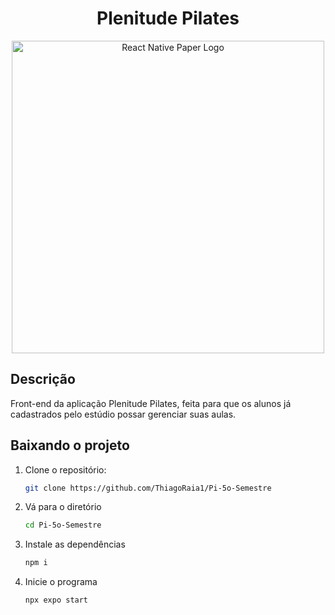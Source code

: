 <h1 align="center">Plenitude Pilates</h1>

<p align="center">
  <img src="https://miro.medium.com/v2/resize:fit:1400/1*7ucm2eGmeDRIRDY4cez-4w.jpeg" width="500" alt="React Native Paper Logo" align="center" />
</p>

<h2> Descrição </h2>

Front-end da aplicação Plenitude Pilates, feita para que os alunos já cadastrados pelo estúdio possar gerenciar suas aulas.

## Baixando o projeto

1.  Clone o repositório:

    ```bash
    git clone https://github.com/ThiagoRaia1/Pi-5o-Semestre

2. Vá para o diretório
   
   ```bash
   cd Pi-5o-Semestre
   
3. Instale as dependências

   ```bash
   npm i

4. Inicie o programa

   ```bash
   npx expo start
